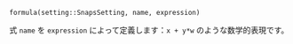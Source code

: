 ```
formula(setting::SnapsSetting, name, expression)
```

式 `name` を `expression` によって定義します：`x + y*w` のような数学的表現です。
